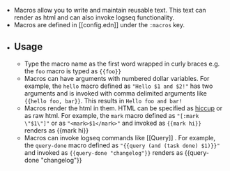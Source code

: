 - Macros allow you to write and maintain reusable text. This text can render as html and can also invoke logseq functionality.
- Macros are defined in [[config.edn]] under the `:macros` key.
- ## Usage
	- Type the macro name as the first word wrapped in curly braces e.g. the `foo` macro is typed as `{{foo}}`
	- Macros can have arguments with numbered dollar variables. For example, the `hello` macro defined as `"Hello $1 and $2!"` has two arguments and is invoked  with comma delimited arguments like  `{{hello foo, bar}}`. This results in `Hello foo and bar!`
	- Macros render the html in them. HTML can be specified as [hiccup](https://github.com/weavejester/hiccup#syntax) or as raw html. For example, the `mark` macro defined as `"[:mark \"$1\"]"` or as `"<mark>$1</mark>"` and invoked as `{{mark hi}}` renders as {{mark hi}}
	- Macros can invoke logseq commands like [[Query]] . For example, the `query-done` macro defined as `"{{query (and (task done) $1)}}"` and invoked as `{{query-done "changelog"}}` renders as  {{query-done "changelog"}}